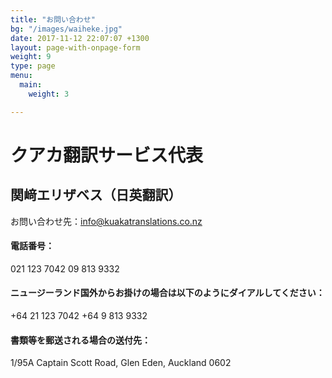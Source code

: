 ```yaml
---
title: "お問い合わせ"
bg: "/images/waiheke.jpg"
date: 2017-11-12 22:07:07 +1300
layout: page-with-onpage-form
weight: 9
type: page
menu:
  main:
    weight: 3

---
```

# クアカ翻訳サービス代表　
## 関﨑エリザベス（日英翻訳）

お問い合わせ先：info@kuakatranslations.co.nz

#### 電話番号：
021 123 7042
09 813 9332

#### ニュージーランド国外からお掛けの場合は以下のようにダイアルしてください：

\+64 21 123 7042
\+64 9 813 9332

#### 書類等を郵送される場合の送付先：

1/95A Captain Scott Road, Glen Eden, Auckland 0602
